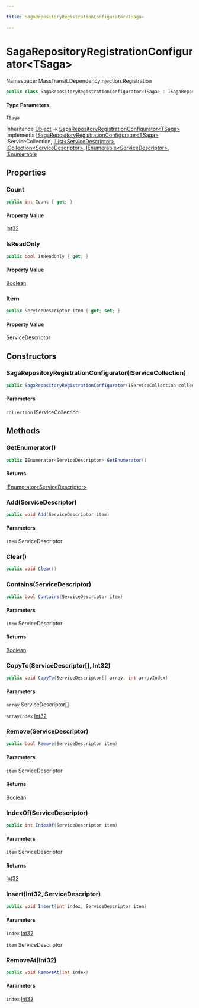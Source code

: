 ```yaml
---

title: SagaRepositoryRegistrationConfigurator<TSaga>

---
```


# SagaRepositoryRegistrationConfigurator\<TSaga\>

Namespace: MassTransit.DependencyInjection.Registration

```csharp
public class SagaRepositoryRegistrationConfigurator<TSaga> : ISagaRepositoryRegistrationConfigurator<TSaga>, IServiceCollection, IList<ServiceDescriptor>, ICollection<ServiceDescriptor>, IEnumerable<ServiceDescriptor>, IEnumerable
```

#### Type Parameters

`TSaga`<br/>

Inheritance [Object](https://learn.microsoft.com/en-us/dotnet/api/system.object) → [SagaRepositoryRegistrationConfigurator\<TSaga\>](../masstransit-dependencyinjection-registration/sagarepositoryregistrationconfigurator-1)<br/>
Implements [ISagaRepositoryRegistrationConfigurator\<TSaga\>](../masstransit/isagarepositoryregistrationconfigurator-1), IServiceCollection, [IList\<ServiceDescriptor\>](https://learn.microsoft.com/en-us/dotnet/api/system.collections.generic.ilist-1), [ICollection\<ServiceDescriptor\>](https://learn.microsoft.com/en-us/dotnet/api/system.collections.generic.icollection-1), [IEnumerable\<ServiceDescriptor\>](https://learn.microsoft.com/en-us/dotnet/api/system.collections.generic.ienumerable-1), [IEnumerable](https://learn.microsoft.com/en-us/dotnet/api/system.collections.ienumerable)

## Properties

### **Count**

```csharp
public int Count { get; }
```

#### Property Value

[Int32](https://learn.microsoft.com/en-us/dotnet/api/system.int32)<br/>

### **IsReadOnly**

```csharp
public bool IsReadOnly { get; }
```

#### Property Value

[Boolean](https://learn.microsoft.com/en-us/dotnet/api/system.boolean)<br/>

### **Item**

```csharp
public ServiceDescriptor Item { get; set; }
```

#### Property Value

ServiceDescriptor<br/>

## Constructors

### **SagaRepositoryRegistrationConfigurator(IServiceCollection)**

```csharp
public SagaRepositoryRegistrationConfigurator(IServiceCollection collection)
```

#### Parameters

`collection` IServiceCollection<br/>

## Methods

### **GetEnumerator()**

```csharp
public IEnumerator<ServiceDescriptor> GetEnumerator()
```

#### Returns

[IEnumerator\<ServiceDescriptor\>](https://learn.microsoft.com/en-us/dotnet/api/system.collections.generic.ienumerator-1)<br/>

### **Add(ServiceDescriptor)**

```csharp
public void Add(ServiceDescriptor item)
```

#### Parameters

`item` ServiceDescriptor<br/>

### **Clear()**

```csharp
public void Clear()
```

### **Contains(ServiceDescriptor)**

```csharp
public bool Contains(ServiceDescriptor item)
```

#### Parameters

`item` ServiceDescriptor<br/>

#### Returns

[Boolean](https://learn.microsoft.com/en-us/dotnet/api/system.boolean)<br/>

### **CopyTo(ServiceDescriptor[], Int32)**

```csharp
public void CopyTo(ServiceDescriptor[] array, int arrayIndex)
```

#### Parameters

`array` ServiceDescriptor[]<br/>

`arrayIndex` [Int32](https://learn.microsoft.com/en-us/dotnet/api/system.int32)<br/>

### **Remove(ServiceDescriptor)**

```csharp
public bool Remove(ServiceDescriptor item)
```

#### Parameters

`item` ServiceDescriptor<br/>

#### Returns

[Boolean](https://learn.microsoft.com/en-us/dotnet/api/system.boolean)<br/>

### **IndexOf(ServiceDescriptor)**

```csharp
public int IndexOf(ServiceDescriptor item)
```

#### Parameters

`item` ServiceDescriptor<br/>

#### Returns

[Int32](https://learn.microsoft.com/en-us/dotnet/api/system.int32)<br/>

### **Insert(Int32, ServiceDescriptor)**

```csharp
public void Insert(int index, ServiceDescriptor item)
```

#### Parameters

`index` [Int32](https://learn.microsoft.com/en-us/dotnet/api/system.int32)<br/>

`item` ServiceDescriptor<br/>

### **RemoveAt(Int32)**

```csharp
public void RemoveAt(int index)
```

#### Parameters

`index` [Int32](https://learn.microsoft.com/en-us/dotnet/api/system.int32)<br/>
